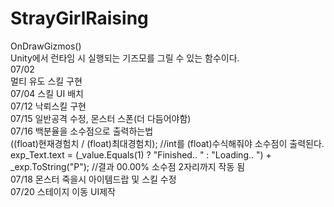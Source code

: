 # StrayGirlRaising
OnDrawGizmos()<br/>
Unity에서 런타임 시 실행되는 기즈모를 그릴 수 있는 함수이다. <br/>
07/02<br/>
멀티 유도 스킬 구현<br/>
07/04 스킬 UI 배치<br/>
07/12 낙뢰스킬 구현<br/>
07/15 일반공격 수정, 몬스터 스폰(더 다듬어야함)<br>
07/16 백분율을 소수점으로 출력하는법<br> 
((float)현재경험치 / (float)최대경험치);  //int를 (float)수식해줘야 소수점이 출력된다.<br>
exp_Text.text = (_value.Equals(1) ? "Finished.. " : "Loading.. ") + _exp.ToString("P"); //결과 00.00% 소수점 2자리까지 작동 됨<br>
07/18 몬스터 죽을시 아이템드랍 및 스킬 수정<br>
07/20 스테이지 이동 UI제작
